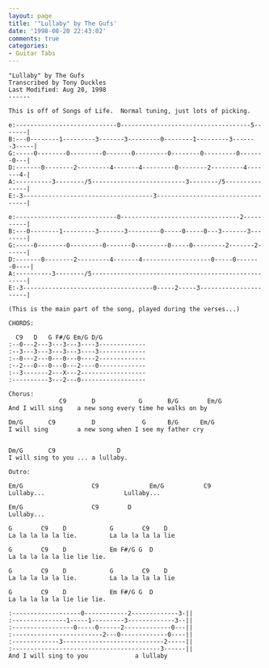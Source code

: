 ```yaml
---
layout: page
title: '"Lullaby" by The Gufs'
date: '1998-08-20 22:43:02'
comments: true
categories:
- Guitar Tabs
---
```


    "Lullaby" by The Gufs
    Transcribed by Tony Duckles
    Last Modified: Aug 20, 1998
    ------

    This is off of Songs of Life.  Normal tuning, just lots of picking.

    e:----------------------------0------------------------------------5-------|
    B:---0--------1---------3-------3---------0--------1---------3-------3-----|
    G:-----0--------0---------0-------0---------0--------0---------0-------0---|
    D:-------0--------2---------4-------4---------0--------2---------4-------4-|
    A:----------3--------/5--------------------------3--------/5---------------|
    E:-3------------------------------------3----------------------------------|

    e:----------------------------0---------------------------------2----------|
    B:---0--------1---------3-------3---------0-----0-----0---3-------3--------|
    G:-----0--------0---------0-------0---------0-----0---------2-------2------|
    D:-------0--------2---------4-------4-------------------0-----0-------0----|
    A:----------3--------/5----------------------------------------------------|
    E:-3------------------------------------0-----2-----3----------------------|

    (This is the main part of the song, played during the verses...)

    CHORDS:

      C9   D   G F#/G Em/G D/G
    :--0---2---3---3---3----3-------------
    :--3---3---3---3---3----3-------------
    :--0---2---0---0---0----2-------------
    :--2---0---0---0---2----0-------------
    :--3-------2---X---2------------------
    :----------3---2---0------------------

    Chorus:
                  C9       D            G       B/G        Em/G
    And I will sing    a new song every time he walks on by

    Dm/G       C9          D             G      B/G      Em/G
    I will sing        a new song when I see my father cry


    Dm/G       C9                 D
    I will sing to you ... a lullaby.

    Outro:

    Em/G                   C9              Em/G           C9
    Lullaby...                      Lullaby...

    Em/G                   C9        D
    Lullaby...

    G        C9    D            G        C9    D
    La la la la la lie.         La la la la la lie

    G        C9    D            Em F#/G G  D
    La la la la la lie lie lie.

    G        C9    D            G        C9    D
    La la la la la lie.         La la la la la lie

    G        C9    D            Em F#/G G  D
    La la la la la lie lie lie.

    :-------------------0------------2-------------3-||
    :---------------1-----1---------3-------------3--||
    :-----------------0-----0------2-------------0---||
    :-------------------------2---0-------------0----||
    :-------------3----------------------------2-----||
    :-----------------------------------------3------||
    And I will sing to you             a lullaby

